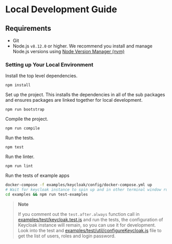# Local Development Guide

## Requirements

* Git
* Node.js `v8.12.0` or higher. We recommend you install and manage Node.js versions using [Node Version Manager (nvm)](https://github.com/creationix/nvm)

### Setting up Your Local Environment

Install the top level dependencies.

```
npm install
```

Set up the project. This installs the dependencies in all of the sub packages and ensures packages are linked together for local development.

```
npm run bootstrap
```

Compile the project.

```
npm run compile
```

Run the tests.

```
npm test
```

Run the linter.

```
npm run lint
```

Run the tests of example apps

``` bash
docker-compose -f examples/keycloak/config/docker-compose.yml up
# Wait for keycloak instance to spin up and in other terminal window run
cd examples && npm run test-examples
```

> **Note**
>
> If you comment out the `test.after.always` function call in [examples/test/keycloak.test.js](../../examples/test/keycloak.test.js) and run the tests, the configuration of Keycloak instance will remain, so you can use it for development. Look into the test and [examples/test/util/configureKeycloak.js](../../examples/test/util/configureKeycloak.js) file to get the list of users, roles and login password.